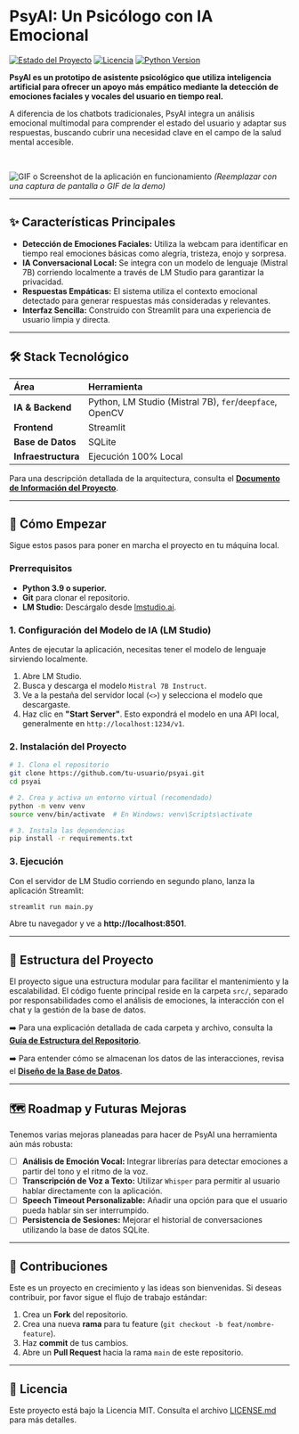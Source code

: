 # PsyAI: Un Psicólogo con IA Emocional

[![Estado del Proyecto](https://img.shields.io/badge/estado-en%20desarrollo-green.svg)](https://github.com/tu-usuario/psyai)
[![Licencia](https://img.shields.io/badge/licencia-MIT-blue.svg)](LICENSE.md)
[![Python Version](https://img.shields.io/badge/python-3.9%2B-blue.svg)](https://www.python.org/downloads/)

**PsyAI es un prototipo de asistente psicológico que utiliza inteligencia artificial para ofrecer un apoyo más empático mediante la detección de emociones faciales y vocales del usuario en tiempo real.**

A diferencia de los chatbots tradicionales, PsyAI integra un análisis emocional multimodal para comprender el estado del usuario y adaptar sus respuestas, buscando cubrir una necesidad clave en el campo de la salud mental accesible.

<br>

![GIF o Screenshot de la aplicación en funcionamiento](docs/images/placeholder.png)
_(Reemplazar con una captura de pantalla o GIF de la demo)_

---

## ✨ Características Principales

- **Detección de Emociones Faciales:** Utiliza la webcam para identificar en tiempo real emociones básicas como alegría, tristeza, enojo y sorpresa.
- **IA Conversacional Local:** Se integra con un modelo de lenguaje (Mistral 7B) corriendo localmente a través de LM Studio para garantizar la privacidad.
- **Respuestas Empáticas:** El sistema utiliza el contexto emocional detectado para generar respuestas más consideradas y relevantes.
- **Interfaz Sencilla:** Construido con Streamlit para una experiencia de usuario limpia y directa.

---

## 🛠️ Stack Tecnológico

| Área                | Herramienta                                              |
| :------------------ | :------------------------------------------------------- |
| **IA & Backend**    | Python, LM Studio (Mistral 7B), `fer`/`deepface`, OpenCV |
| **Frontend**        | Streamlit                                                |
| **Base de Datos**   | SQLite                                                   |
| **Infraestructura** | Ejecución 100% Local                                     |

Para una descripción detallada de la arquitectura, consulta el [**Documento de Información del Proyecto**](docs/01_project_info.md).

---

## 🚀 Cómo Empezar

Sigue estos pasos para poner en marcha el proyecto en tu máquina local.

### Prerrequisitos

- **Python 3.9 o superior.**
- **Git** para clonar el repositorio.
- **LM Studio:** Descárgalo desde [lmstudio.ai](https://lmstudio.ai/).

### 1. Configuración del Modelo de IA (LM Studio)

Antes de ejecutar la aplicación, necesitas tener el modelo de lenguaje sirviendo localmente.

1.  Abre LM Studio.
2.  Busca y descarga el modelo `Mistral 7B Instruct`.
3.  Ve a la pestaña del servidor local (`<>`) y selecciona el modelo que descargaste.
4.  Haz clic en **"Start Server"**. Esto expondrá el modelo en una API local, generalmente en `http://localhost:1234/v1`.

### 2. Instalación del Proyecto

```bash
# 1. Clona el repositorio
git clone https://github.com/tu-usuario/psyai.git
cd psyai

# 2. Crea y activa un entorno virtual (recomendado)
python -m venv venv
source venv/bin/activate  # En Windows: venv\Scripts\activate

# 3. Instala las dependencias
pip install -r requirements.txt
```

### 3. Ejecución

Con el servidor de LM Studio corriendo en segundo plano, lanza la aplicación Streamlit:

```bash
streamlit run main.py
```

Abre tu navegador y ve a **http://localhost:8501**.

---

## 📂 Estructura del Proyecto

El proyecto sigue una estructura modular para facilitar el mantenimiento y la escalabilidad. El código fuente principal reside en la carpeta `src/`, separado por responsabilidades como el análisis de emociones, la interacción con el chat y la gestión de la base de datos.

➡️ Para una explicación detallada de cada carpeta y archivo, consulta la [**Guía de Estructura del Repositorio**](docs/02_structure_info.md).

➡️ Para entender cómo se almacenan los datos de las interacciones, revisa el [**Diseño de la Base de Datos**](docs/03_database_info.md).

---

## 🗺️ Roadmap y Futuras Mejoras

Tenemos varias mejoras planeadas para hacer de PsyAI una herramienta aún más robusta:

- [ ] **Análisis de Emoción Vocal:** Integrar librerías para detectar emociones a partir del tono y el ritmo de la voz.
- [ ] **Transcripción de Voz a Texto:** Utilizar `Whisper` para permitir al usuario hablar directamente con la aplicación.
- [ ] **Speech Timeout Personalizable:** Añadir una opción para que el usuario pueda hablar sin ser interrumpido.
- [ ] **Persistencia de Sesiones:** Mejorar el historial de conversaciones utilizando la base de datos SQLite.

---

## 🤝 Contribuciones

Este es un proyecto en crecimiento y las ideas son bienvenidas. Si deseas contribuir, por favor sigue el flujo de trabajo estándar:

1.  Crea un **Fork** del repositorio.
2.  Crea una nueva **rama** para tu feature (`git checkout -b feat/nombre-feature`).
3.  Haz **commit** de tus cambios.
4.  Abre un **Pull Request** hacia la rama `main` de este repositorio.

---

## 📄 Licencia

Este proyecto está bajo la Licencia MIT. Consulta el archivo [LICENSE.md](LICENSE.md) para más detalles.
